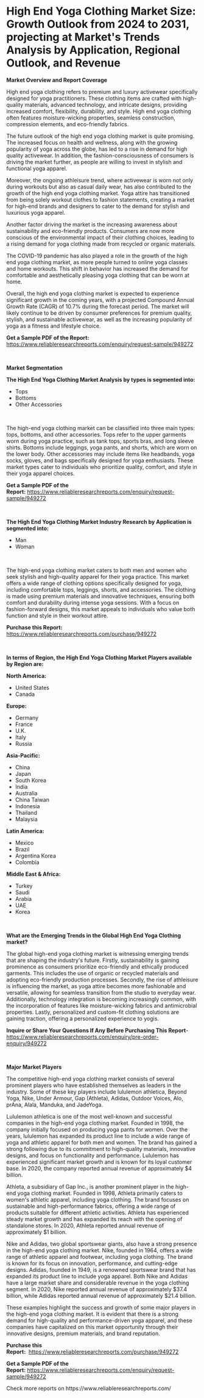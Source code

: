 <p><h1>High End Yoga Clothing Market Size: Growth Outlook from 2024 to 2031, projecting at Market's Trends Analysis by Application, Regional Outlook, and Revenue</h1></p><p><strong>Market Overview and Report Coverage</strong></p>
<p><p>High end yoga clothing refers to premium and luxury activewear specifically designed for yoga practitioners. These clothing items are crafted with high-quality materials, advanced technology, and intricate designs, providing increased comfort, flexibility, durability, and style. High end yoga clothing often features moisture-wicking properties, seamless construction, compression elements, and eco-friendly fabrics.</p><p>The future outlook of the high end yoga clothing market is quite promising. The increased focus on health and wellness, along with the growing popularity of yoga across the globe, has led to a rise in demand for high quality activewear. In addition, the fashion-consciousness of consumers is driving the market further, as people are willing to invest in stylish and functional yoga apparel.</p><p>Moreover, the ongoing athleisure trend, where activewear is worn not only during workouts but also as casual daily wear, has also contributed to the growth of the high end yoga clothing market. Yoga attire has transitioned from being solely workout clothes to fashion statements, creating a market for high-end brands and designers to cater to the demand for stylish and luxurious yoga apparel.</p><p>Another factor driving the market is the increasing awareness about sustainability and eco-friendly products. Consumers are now more conscious of the environmental impact of their clothing choices, leading to a rising demand for yoga clothing made from recycled or organic materials.</p><p>The COVID-19 pandemic has also played a role in the growth of the high end yoga clothing market, as more people turned to online yoga classes and home workouts. This shift in behavior has increased the demand for comfortable and aesthetically pleasing yoga clothing that can be worn at home.</p><p>Overall, the high end yoga clothing market is expected to experience significant growth in the coming years, with a projected Compound Annual Growth Rate (CAGR) of 10.7% during the forecast period. The market will likely continue to be driven by consumer preferences for premium quality, stylish, and sustainable activewear, as well as the increasing popularity of yoga as a fitness and lifestyle choice.</p></p>
<p><strong>Get a Sample PDF of the Report:</strong> <a href="https://www.reliableresearchreports.com/enquiry/request-sample/949272">https://www.reliableresearchreports.com/enquiry/request-sample/949272</a></p>
<p>&nbsp;</p>
<p><strong>Market Segmentation</strong></p>
<p><strong>The High End Yoga Clothing Market Analysis by types is segmented into:</strong></p>
<p><ul><li>Tops</li><li>Bottoms</li><li>Other Accessories</li></ul></p>
<p>&nbsp;</p>
<p><p>The high-end yoga clothing market can be classified into three main types: tops, bottoms, and other accessories. Tops refer to the upper garments worn during yoga practice, such as tank tops, sports bras, and long sleeve shirts. Bottoms include leggings, yoga pants, and shorts, which are worn on the lower body. Other accessories may include items like headbands, yoga socks, gloves, and bags specifically designed for yoga enthusiasts. These market types cater to individuals who prioritize quality, comfort, and style in their yoga apparel choices.</p></p>
<p><strong>Get a Sample PDF of the Report:</strong>&nbsp;<a href="https://www.reliableresearchreports.com/enquiry/request-sample/949272">https://www.reliableresearchreports.com/enquiry/request-sample/949272</a></p>
<p>&nbsp;</p>
<p><strong>The High End Yoga Clothing Market Industry Research by Application is segmented into:</strong></p>
<p><ul><li>Man</li><li>Woman</li></ul></p>
<p>&nbsp;</p>
<p><p>The high-end yoga clothing market caters to both men and women who seek stylish and high-quality apparel for their yoga practice. This market offers a wide range of clothing options specifically designed for yoga, including comfortable tops, leggings, shorts, and accessories. The clothing is made using premium materials and innovative techniques, ensuring both comfort and durability during intense yoga sessions. With a focus on fashion-forward designs, this market appeals to individuals who value both function and style in their workout attire.</p></p>
<p><strong>Purchase this Report:</strong>&nbsp; <a href="https://www.reliableresearchreports.com/purchase/949272">https://www.reliableresearchreports.com/purchase/949272</a></p>
<p>&nbsp;</p>
<p><strong>In terms of Region, the High End Yoga Clothing Market Players available by Region are:</strong></p>
<p>
    <p> <strong> North America: </strong>
        <ul>
            <li>United States</li>
            <li>Canada</li>
        </ul>
        </p> 
    <p> <strong> Europe: </strong>
        <ul>
            <li>Germany</li>
            <li>France</li>
            <li>U.K.</li>
            <li>Italy</li>
            <li>Russia</li>
        </ul>
        </p> 
    <p> <strong> Asia-Pacific: </strong>
        <ul>
            <li>China</li>
            <li>Japan</li>
            <li>South Korea</li>
            <li>India</li>
            <li>Australia</li>
            <li>China Taiwan</li>
            <li>Indonesia</li>
            <li>Thailand</li>
            <li>Malaysia</li>
        </ul>
        </p> 
    <p> <strong> Latin America: </strong>
        <ul>
            <li>Mexico</li>
            <li>Brazil</li>
            <li>Argentina Korea</li>
            <li>Colombia</li>
        </ul>
        </p> 
    <p> <strong> Middle East & Africa: </strong>
        <ul>
            <li>Turkey</li>
            <li>Saudi</li>
            <li>Arabia</li>
            <li>UAE</li>
            <li>Korea</li>
        </ul>
    </p>
    </p>
<p>&nbsp;</p>
<p><strong>What are the Emerging Trends in the Global High End Yoga Clothing market?</strong></p>
<p><p>The global high-end yoga clothing market is witnessing emerging trends that are shaping the industry's future. Firstly, sustainability is gaining prominence as consumers prioritize eco-friendly and ethically produced garments. This includes the use of organic or recycled materials and adopting eco-friendly production processes. Secondly, the rise of athleisure is influencing the market, as yoga attire becomes more fashionable and versatile, allowing for seamless transition from the studio to everyday wear. Additionally, technology integration is becoming increasingly common, with the incorporation of features like moisture-wicking fabrics and antimicrobial properties. Lastly, personalized and custom-fit clothing solutions are gaining traction, offering a personalized experience to yogis.</p></p>
<p><strong>Inquire or Share Your Questions If Any Before Purchasing This Report</strong>- <a href="https://www.reliableresearchreports.com/enquiry/pre-order-enquiry/949272">https://www.reliableresearchreports.com/enquiry/pre-order-enquiry/949272</a></p>
<p>&nbsp;</p>
<p><strong>Major Market Players</strong></p>
<p><p>The competitive high-end yoga clothing market consists of several prominent players who have established themselves as leaders in the industry. Some of these key players include lululemon athletica, Beyond Yoga, Nike, Under Armour, Gap (Athleta), Adidas, Outdoor Voices, Alo, prAna, Alala, Manduka, and JadeYoga. </p><p>Lululemon athletica is one of the most well-known and successful companies in the high-end yoga clothing market. Founded in 1998, the company initially focused on producing yoga pants for women. Over the years, lululemon has expanded its product line to include a wide range of yoga and athletic apparel for both men and women. The brand has gained a strong following due to its commitment to high-quality materials, innovative designs, and focus on functionality and performance. Lululemon has experienced significant market growth and is known for its loyal customer base. In 2020, the company reported annual revenue of approximately $4 billion.</p><p>Athleta, a subsidiary of Gap Inc., is another prominent player in the high-end yoga clothing market. Founded in 1998, Athleta primarily caters to women's athletic apparel, including yoga clothing. The brand focuses on sustainable and high-performance fabrics, offering a wide range of products suitable for different athletic activities. Athleta has experienced steady market growth and has expanded its reach with the opening of standalone stores. In 2020, Athleta reported annual revenue of approximately $1 billion.</p><p>Nike and Adidas, two global sportswear giants, also have a strong presence in the high-end yoga clothing market. Nike, founded in 1964, offers a wide range of athletic apparel and footwear, including yoga clothing. The brand is known for its focus on innovation, performance, and cutting-edge designs. Adidas, founded in 1949, is a renowned sportswear brand that has expanded its product line to include yoga apparel. Both Nike and Adidas have a large market share and considerable revenue in the yoga clothing segment. In 2020, Nike reported annual revenue of approximately $37.4 billion, while Adidas reported annual revenue of approximately $21.4 billion.</p><p>These examples highlight the success and growth of some major players in the high-end yoga clothing market. It is evident that there is a strong demand for high-quality and performance-driven yoga apparel, and these companies have capitalized on this market opportunity through their innovative designs, premium materials, and brand reputation.</p></p>
<p><strong>Purchase this Report:</strong>&nbsp;&nbsp;<a href="https://www.reliableresearchreports.com/purchase/949272">https://www.reliableresearchreports.com/purchase/949272</a></p>
<p></p>
<p><strong>Get a Sample PDF of the Report:</strong>&nbsp;<a href="https://www.reliableresearchreports.com/enquiry/request-sample/949272">https://www.reliableresearchreports.com/enquiry/request-sample/949272</a></p>
<p>Check more reports on https://www.reliableresearchreports.com/</p>